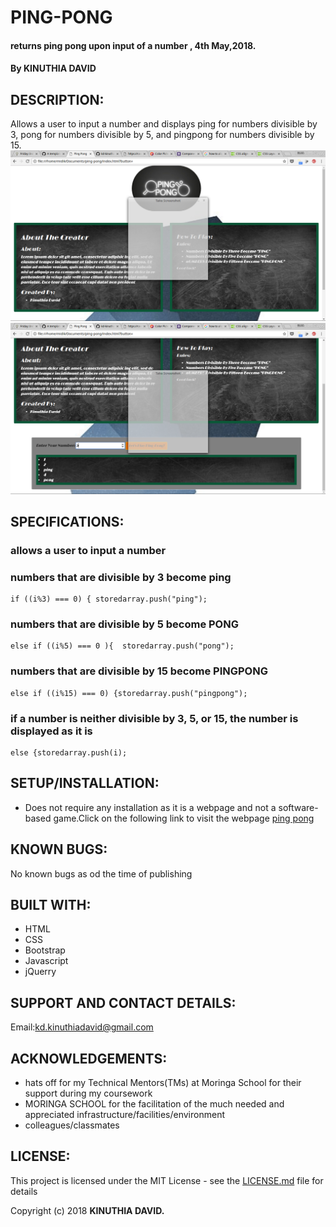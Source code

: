# PING-PONG
#### returns ping pong upon input of a number , 4th May,2018.
#### By **KINUTHIA DAVID**
## DESCRIPTION:
Allows a user to input a number and displays ping for numbers divisible by 3, pong for numbers divisible by 5, and pingpong for numbers divisible by 15.
![Landing page photo](images/finalScreenshotA.png)
![Landing page photo](images/screenshotFinalB.png)

## SPECIFICATIONS:
### allows a user to input a number
### numbers that are divisible by 3 become ping
```
if ((i%3) === 0) { storedarray.push("ping");
```
### numbers that are divisible by 5 become PONG
```
else if ((i%5) === 0 ){  storedarray.push("pong");
```
### numbers that are divisible by 15 become PINGPONG
```
else if ((i%15) === 0) {storedarray.push("pingpong");
```
### if a number is neither divisible  by 3, 5, or 15, the number is displayed as it is
```
else {storedarray.push(i);
  ```





  ## SETUP/INSTALLATION:
  * Does not require any installation as it is a webpage and not a software-based game.Click on the following link to visit the webpage
  [ping pong](https://kd-kinuthiadavid.github.io/ping-pong/)

  ## KNOWN BUGS:
  No known bugs as od the time of publishing
  ## BUILT WITH:
  * HTML
  * CSS
  * Bootstrap
  * Javascript
  * jQuerry
  ## SUPPORT AND CONTACT DETAILS:
  Email:kd.kinuthiadavid@gmail.com

  ## ACKNOWLEDGEMENTS:

  * hats off for my Technical Mentors(TMs) at Moringa School for their support during my coursework
  * MORINGA SCHOOL for the facilitation of the much needed and appreciated infrastructure/facilities/environment
  * colleagues/classmates
  ## LICENSE:

  This project is licensed under the MIT License - see the [LICENSE.md](LICENSE) file for details

  Copyright (c) 2018 **KINUTHIA DAVID.**
